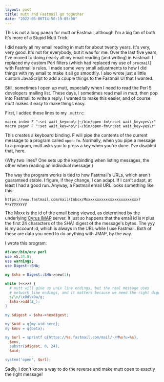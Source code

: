 ```yaml
---
layout: post
title: mutt and Fastmail go together
date: "2022-03-06T14:50:19-05:00"
---
```


This is not a long paean for mutt or Fastmail, although I'm a big fan of both.
It's more of a Stupid Mutt Trick.

I did nearly all my email reading in mutt for about twenty years.  It's very,
very good.  It's not for everybody, but it was for me.  Over the last five
years, I've moved to doing nearly all my email reading (and writing) in
Fastmail.  I replaced my custom Perl filters (which had replaced my use of
`procmail`) with Fastmail's rules.  I made some very small adjustments to how I
did things with my email to make it all go smoothly.  I also wrote just a
little custom JavaScript to add a couple things to the Fastmail UI that I
wanted.

Still, sometimes I open up mutt, especially when I need to read the Perl 5
developers mailing list.  These days, I sometimes read mail in mutt, then pop
into Fastmail to write a reply.  I wanted to make this easier, and of course
mutt makes it easy to make things easy.

First, I added these lines to my `.muttrc`:

```
macro index F ":set wait_key=no\r|~/bin/open-fm\r:set wait_key=yes\r"
macro pager F ":set wait_key=no\r|~/bin/open-fm\r:set wait_key=yes\r"
```

This creates a keyboard binding.  **F** will pipe the contents of the current
message to a program called `open-fm`.  Normally, when you pipe a message to a
program, mutt asks you to press a key when you're done.  I've disabled that,
here.

(Why two lines?  One sets up the keybinding when listing messages, the other
when reading an individual message.)

The way the program works is tied to how Fastmail's URLs, which aren't
guaranteed stable.  I figure, if they change, I can adapt.  If I can't adapt,
at least I had a good run.  Anyway, a Fastmail email URL looks something like
this:

```
https://www.fastmail.com/mail/Inbox/Mxxxxxxxxxxxxxxxxxxxxxxxx?u=yyyyyyyy
```

The Mxxx is the id of the email being viewed, as determined by the underlying
[Cyrus IMAP](https://www.cyrusimap.org/) server.  It just so happens that the
email id is `M` plus the first 24 characters of the SHA1 digest of the
message's bytes.  The yyy is my account id, which is always in the URL while I
use Fastmail.  Both of these are data you need to do anything with JMAP, by the
way.

I wrote this program:

```perl
#!/usr/bin/env perl
use v5.34.0;
use warnings;
use Digest::SHA;

my $sha = Digest::SHA->new(1);

while (<<>>) {
  # mutt will give us unix line endings, but the real message uses
  # network line endings, and it matters because we need the right digest!
  s/\n/\x0d\x0a/g;
  $sha->add($_);
}

my $digest = $sha->hexdigest;

my $uid = q{my-uid-here};
my $env = q{beta};

my $url = sprintf q{https://%s.fastmail.com/mail/-/M%s?u=%s},
  $env,
  substr($digest, 0, 24),
  $uid;

system('open', $url);
```

Sadly, I don't know a way to do the reverse and make mutt open to exactly the
right message!
